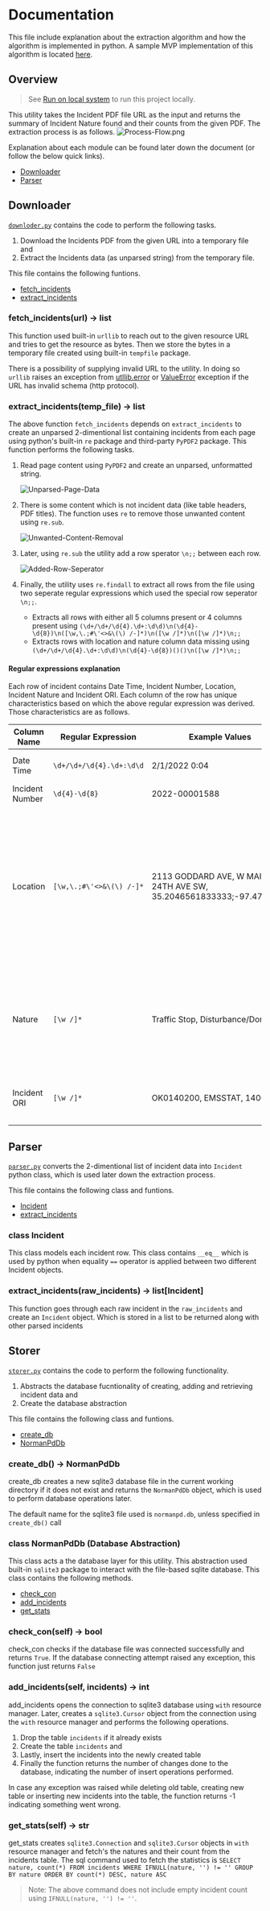 # Documentation
This file include explanation about the extraction algorithm and how the algorithm is implemented in python. A sample MVP implementation of this algorithm is located [here](../notebooks/MVP.ipynb).

## Overview
> See [Run on local system](../README.md) to run this project locally.

This utility takes the Incident PDF file URL as the input and returns the summary of Incident Nature found and their counts from the given PDF. The extraction process is as follows.
![Process-Flow.png](./resources/Process-Flow.png)

Explanation about each module can be found later down the document (or follow the below quick links).
- [Downloader](#downloader)
- [Parser](#parser)

## Downloader
[`downloder.py`](../project0/downloader.py) contains the code to perform the following tasks.
1. Download the Incidents PDF from the given URL into a temporary file and
2. Extract the Incidents data (as unparsed string) from the temporary file.

This file contains the following funtions.
- [fetch_incidents](#fetch_incidentsurl---list)
- [extract_incidents](#extract_incidentstemp_file---list)


### fetch_incidents(url) -> list
This function used built-in `urllib` to reach out to the given resource URL and tries to get the resource as bytes. Then we store the bytes in a temporary file created using built-in `tempfile` package.

There is a possibility of supplying invalid URL to the utility. In doing so `urllib` raises an exception from [utllib.error](https://docs.python.org/3/library/urllib.error.html#module-urllib.error) or [ValueError](https://docs.python.org/3/library/exceptions.html#ValueError) exception if the URL has invalid schema (http protocol).

### extract_incidents(temp_file) -> list
The above function `fetch_incidents` depends on `extract_incidents` to create an unparsed 2-dimentional list containing incidents from each page using python's built-in `re` package and third-party `PyPDF2` package. This function performs the following tasks.

1. Read page content using `PyPDF2` and create an unparsed, unformatted string.

    ![Unparsed-Page-Data](./resources/Downloader-P1.png)
2. There is some content which is not incident data (like table headers, PDF titles). The function uses `re` to remove those unwanted content using `re.sub`.

    ![Unwanted-Content-Removal](./resources/Downloader-P2.png)
3. Later, using `re.sub` the utility add a row sperator `\n;;` between each row.

    ![Added-Row-Seperator](./resources/Downloader-P3.png)
4. Finally, the utility uses `re.findall` to extract all rows from the file using two seperate regular expressions which used the special row seperator `\n;;`.
    * Extracts all rows with either all 5 columns present or 4 columns present using `(\d+/\d+/\d{4}.\d+:\d\d)\n(\d{4}-\d{8})\n([\w,\.;#\'<>&\(\) /-]*)\n([\w /]*)\n([\w /]*)\n;;`
    * Extracts rows with location and nature column data missing using `(\d+/\d+/\d{4}.\d+:\d\d)\n(\d{4}-\d{8})()()\n([\w /]*)\n;;`

#### Regular expressions explanation
Each row of incident contains Date Time, Incident Number, Location, Incident Nature and Incident ORI. Each column of the row has unique characteristics based on which the above regular expression was derived. Those characteristics are as follows.

| Column Name  | Regular Expression  | Example Values | Comment |
|-----------|----------|-------------|-------------|
|Date Time|`\d+/\d+/\d{4}.\d+:\d\d`|2/1/2022 0:04|Fixed datetime format|
|Incident Number|`\d{4}-\d{8}`|2022-00001588|Fixed format|
|Location|`[\w,\.;#\'<>&\(\) /-]*`|2113 GODDARD AVE, W MAIN ST / 24TH AVE SW, 35.2046561833333;-97.4720664|Contains numbers, alphabets (uppercase), space and special characters (including `,.;#<>'&()-`). This [Sample File](../tests/resources/sample.pdf) contains some such possible special characters|
|Nature|`[\w /]*`|Traffic Stop, Disturbance/Domestic |Contains alphabets (lowercase and uppercase) along with space and slash (`/`) special character|
|Incident ORI|`[\w /]*`|OK0140200, EMSSTAT, 14005|Contains alphabets (uppercase) and numbers|

## Parser
[`parser.py`](../project0/parser.py) converts the 2-dimentional list of incident data into `Incident` python class, which is used later down the extraction process.

This file contains the following class and funtions.
- [Incident](#class-incident)
- [extract_incidents](#extract_incidentsraw_incidents---listincident)

### class Incident
This class models each incident row. This class contains `__eq__` which is used by python when equality `==` operator is applied between two different Incident objects.

### extract_incidents(raw_incidents) -> list[Incident]
This function goes through each raw incident in the `raw_incidents` and create an `Incident` object. Which is stored in a list to be returned along with other parsed incidents

## Storer
[`storer.py`](../project0/storer.py) contains the code to perform the following functionality.
1. Abstracts the database fucntionality of creating, adding and retrieving incident data and
2. Create the database abstraction

This file contains the following class and funtions.
- [create_db](#createdb---normanpddb)
- [NormanPdDb](#class-normanpddb-database-abstraction)

### create_db() -> NormanPdDb
create_db creates a new sqlite3 database file in the current working directory if it does not exist and returns the `NormanPdDb` object, which is used to perform database operations later.

The default name for the sqlite3 file used is `normanpd.db`, unless specified in `create_db()` call

### class NormanPdDb (Database Abstraction)
This class acts a the database layer for this utility. This abstraction used built-in `sqlite3` package to interact with the file-based sqlite database. This class contains the following methods.
- [check_con](#check_conself---bool)
- [add_incidents](#add_incidentsself-incidents---int)
- [get_stats](#get_statsself---str)

### check_con(self) -> bool
check_con checks if the database file was connected successfully and returns `True`. If the database connecting attempt raised any exception, this function just returns `False`

### add_incidents(self, incidents) -> int
add_incidents opens the connection to sqlite3 database using `with` resource manager. Later, creates a `sqlite3.Cursor` object from the connection using the `with` resource manager and performs the following operations.
1. Drop the table `incidents` if it already exists
2. Create the table `incidents` and
3. Lastly, insert the incidents into the newly created table
4. Finally the function returns the number of changes done to the database, indicating the number of insert operations performed.

In case any exception was raised while deleting old table, creating new table or inserting new incidents into the table, the function returns -1 indicating something went wrong.

### get_stats(self) -> str
get_stats creates `sqlite3.Connection` and `sqlite3.Cursor` objects in `with` resource manager and fetch's the natures and their count from the incidents table. The sql command used to fetch the statistics is `SELECT nature, count(*) FROM incidents WHERE IFNULL(nature, '') != '' GROUP BY nature ORDER BY count(*) DESC, nature ASC`

> Note: The above command does not include empty incident count using `IFNULL(nature, '') != ''`.
